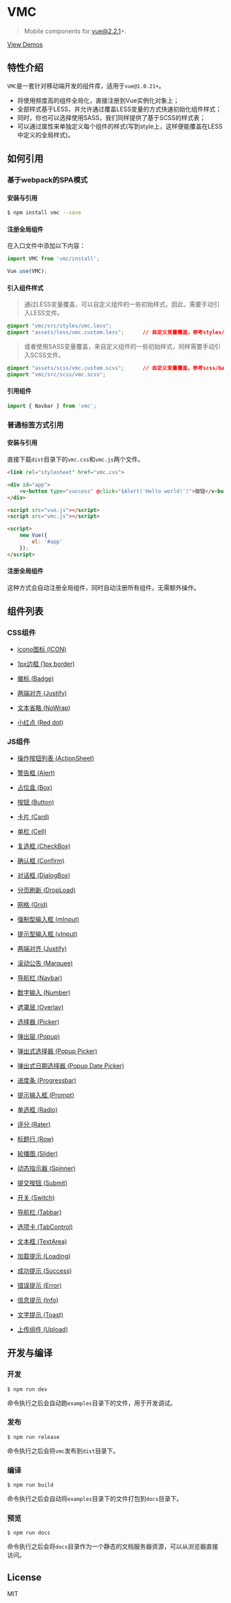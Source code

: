 # VMC

> Mobile components for vue@2.2.1+.

[View Demos](https://spikef.github.io/vmc/)

## 特性介绍

`VMC`是一套针对移动端开发的组件库，适用于`vue@1.0.21+`。

+ 将使用频度高的组件全局化，直接注册到Vue实例化对象上；
+ 全部样式基于LESS，并允许通过覆盖LESS变量的方式快速初始化组件样式；
+ 同时，你也可以选择使用SASS，我们同样提供了基于SCSS的样式表；
+ 可以通过属性来单独定义每个组件的样式(写到style上，这样便能覆盖在LESS中定义的全局样式)。

## 如何引用

### 基于webpack的SPA模式

#### 安装与引用

```bash
$ npm install vmc --save
```

#### 注册全局组件

在入口文件中添加以下内容：

```javascript
import VMC from 'vmc/install';

Vue.use(VMC);
```

#### 引入组件样式

> 通过LESS变量覆盖，可以自定义组件的一些初始样式，因此，需要手动引入LESS文件。

```css
@import "vmc/src/styles/vmc.less";
@import "assets/less/vmc.custom.less";      // 自定义变量覆盖，参考styles/base/variable.less
```

> 或者使用SASS变量覆盖，来自定义组件的一些初始样式，同样需要手动引入SCSS文件。

```css
@import "assets/scss/vmc.custom.scss";      // 自定义变量覆盖，参考scss/base/variable.scss
@import "vmc/src/scss/vmc.scss";
```

#### 引用组件

```javascript
import { Navbar } from 'vmc';
```

### 普通标签方式引用

#### 安装与引用

直接下载`dist`目录下的`vmc.css`和`vmc.js`两个文件。

```html
<link rel="stylesheet" href="vmc.css">

<div id="app">
    <v-button type="success" @click="$Alert('Hello world!')">按钮</v-button>
</div>

<script src="vue.js"></script>
<script src="vmc.js"></script>

<script>
    new Vue({
        el: '#app'
    });
</script>
```

#### 注册全局组件

这种方式会自动注册全局组件，同时自动注册所有组件，无需额外操作。

## 组件列表

### CSS组件

* [icono图标 (ICON)](https://github.com/saeedalipoor/icono)

* [1px边框 (1px border)](./src/styles/util#1px-border)

* [徽标 (Badge)](./src/styles/util#badge)

* [两端对齐 (Justify)](./src/styles/util#justify)

* [文本省略 (NoWrap)](./src/styles/util#nowrap)

* [小红点 (Red dot)](./src/styles/util#red-dot)

### JS组件

* [操作按钮列表 (ActionSheet)](./src/components/actionsheet)

* [警告框 (Alert)](./src/components/alert)

* [占位盒 (Box)](./src/components/box)

* [按钮 (Button)](./src/components/button)

* [卡片 (Card)](./src/components/card)

* [单栏 (Cell)](./src/components/cell)

* [复选框 (CheckBox)](./src/components/checkbox)

* [确认框 (Confirm)](./src/components/confirm)

* [对话框 (DialogBox)](./src/components/dialogbox)

* [分页刷新 (DropLoad)](./src/components/dropload)

* [网格 (Grid)](./src/components/grid)

* [强制型输入框 (mInput)](./src/components/input#minput)

* [提示型输入框 (vInput)](./src/components/input#vinput)

* [两端对齐 (Justify)](./src/components/justify)

* [滚动公告 (Marquee)](./src/components/marquee)

* [导航栏 (Navbar)](./src/components/navbar)

* [数字输入 (Number)](./src/components/number)

* [遮罩层 (Overlay)](./src/components/overlay)

* [选择器 (Picker)](./src/components/picker)

* [弹出层 (Popup)](./src/components/popup)

* [弹出式选择器 (Popup Picker)](./src/components/popup-picker)

* [弹出式日期选择器 (Popup Date Picker)](./src/components/popup-date-picker)

* [进度条 (Progressbar)](./src/components/progressbar)

* [提示输入框 (Prompt)](./src/components/prompt)

* [单选框 (Radio)](./src/components/radio)

* [评分 (Rater)](./src/components/rater)

* [标题行 (Row)](./src/components/row)

* [轮播图 (Slider)](./src/components/slider)

* [动态指示器 (Spinner)](./src/components/spinner)

* [提交按钮 (Submit)](./src/components/submit)

* [开关 (Switch)](./src/components/switch)

* [导航栏 (Tabbar)](./src/components/tabbar)

* [选项卡 (TabControl)](./src/components/tabcontrol)

* [文本框 (TextArea)](./src/components/textarea)

* [加载提示 (Loading)](./src/components/toast#loading)

* [成功提示 (Success)](./src/components/toast#success)

* [错误提示 (Error)](./src/components/toast#error)

* [信息提示 (Info)](./src/components/toast#info)

* [文字提示 (Toast)](./src/components/toast#toast)

* [上传组件 (Upload)](./src/components/upload)

## 开发与编译

### 开发

```
$ npm run dev
```

命令执行之后会自动跑`examples`目录下的文件，用于开发调试。

### 发布

```
$ npm run release
```

命令执行之后会将`vmc`发布到`dist`目录下。

### 编译

```
$ npm run build
```

命令执行之后会自动将`examples`目录下的文件打包到`docs`目录下。

### 预览

```
$ npm run docs
```

命令执行之后会将`docs`目录作为一个静态的文档服务器资源，可以从浏览器直接访问。

## License

MIT
